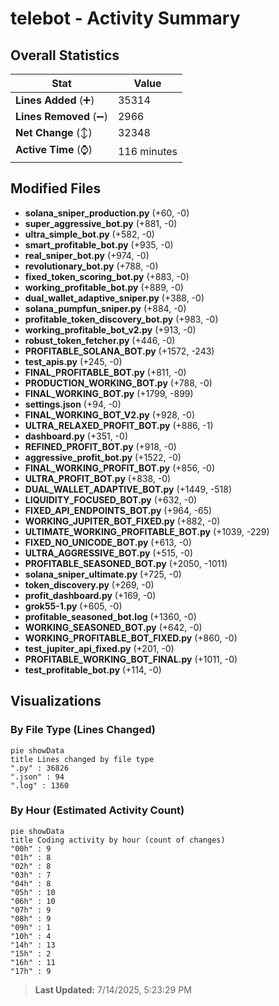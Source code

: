 # telebot - Activity Summary 

## Overall Statistics

| Stat                   | Value                                                             |
| ---------------------- | ----------------------------------------------------------------- |
| **Lines Added** (➕)   | 35314                                          |
| **Lines Removed** (➖) | 2966                                        |
| **Net Change** (↕)    | 32348                |
| **Active Time** (⌚)   | 116 minutes |


## Modified Files
- **solana_sniper_production.py** (+60, -0)
- **super_aggressive_bot.py** (+881, -0)
- **ultra_simple_bot.py** (+582, -0)
- **smart_profitable_bot.py** (+935, -0)
- **real_sniper_bot.py** (+974, -0)
- **revolutionary_bot.py** (+788, -0)
- **fixed_token_scoring_bot.py** (+883, -0)
- **working_profitable_bot.py** (+889, -0)
- **dual_wallet_adaptive_sniper.py** (+388, -0)
- **solana_pumpfun_sniper.py** (+884, -0)
- **profitable_token_discovery_bot.py** (+983, -0)
- **working_profitable_bot_v2.py** (+913, -0)
- **robust_token_fetcher.py** (+446, -0)
- **PROFITABLE_SOLANA_BOT.py** (+1572, -243)
- **test_apis.py** (+245, -0)
- **FINAL_PROFITABLE_BOT.py** (+811, -0)
- **PRODUCTION_WORKING_BOT.py** (+788, -0)
- **FINAL_WORKING_BOT.py** (+1799, -899)
- **settings.json** (+94, -0)
- **FINAL_WORKING_BOT_V2.py** (+928, -0)
- **ULTRA_RELAXED_PROFIT_BOT.py** (+886, -1)
- **dashboard.py** (+351, -0)
- **REFINED_PROFIT_BOT.py** (+918, -0)
- **aggressive_profit_bot.py** (+1522, -0)
- **FINAL_WORKING_PROFIT_BOT.py** (+856, -0)
- **ULTRA_PROFIT_BOT.py** (+838, -0)
- **DUAL_WALLET_ADAPTIVE_BOT.py** (+1449, -518)
- **LIQUIDITY_FOCUSED_BOT.py** (+632, -0)
- **FIXED_API_ENDPOINTS_BOT.py** (+964, -65)
- **WORKING_JUPITER_BOT_FIXED.py** (+882, -0)
- **ULTIMATE_WORKING_PROFITABLE_BOT.py** (+1039, -229)
- **FIXED_NO_UNICODE_BOT.py** (+613, -0)
- **ULTRA_AGGRESSIVE_BOT.py** (+515, -0)
- **PROFITABLE_SEASONED_BOT.py** (+2050, -1011)
- **solana_sniper_ultimate.py** (+725, -0)
- **token_discovery.py** (+269, -0)
- **profit_dashboard.py** (+169, -0)
- **grok55-1.py** (+605, -0)
- **profitable_seasoned_bot.log** (+1360, -0)
- **WORKING_SEASONED_BOT.py** (+642, -0)
- **WORKING_PROFITABLE_BOT_FIXED.py** (+860, -0)
- **test_jupiter_api_fixed.py** (+201, -0)
- **PROFITABLE_WORKING_BOT_FINAL.py** (+1011, -0)
- **test_profitable_bot.py** (+114, -0)

## Visualizations

### By File Type (Lines Changed)

```mermaid
pie showData
title Lines changed by file type
".py" : 36826
".json" : 94
".log" : 1360
```

### By Hour (Estimated Activity Count)

```mermaid
pie showData
title Coding activity by hour (count of changes)
"00h" : 9
"01h" : 8
"02h" : 8
"03h" : 7
"04h" : 8
"05h" : 10
"06h" : 10
"07h" : 9
"08h" : 9
"09h" : 1
"10h" : 4
"14h" : 13
"15h" : 2
"16h" : 11
"17h" : 9
```


> **Last Updated:** 7/14/2025, 5:23:29 PM
